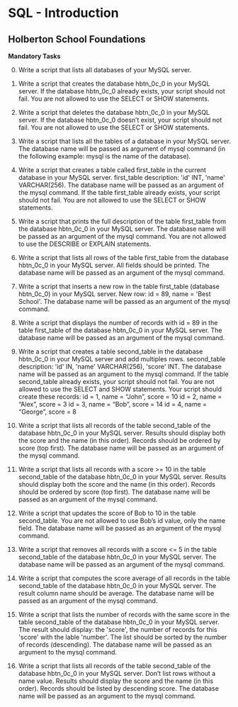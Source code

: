 # SQL - Introduction
## Holberton School Foundations

**Mandatory Tasks**

0. Write a script that lists all databases of your MySQL server.  

1. Write a script that creates the database hbtn_0c_0 in your MySQL server. If the database hbtn_0c_0 already exists, your script should not fail. You are not allowed to use the SELECT or SHOW statements.  

2. Write a script that deletes the database hbtn_0c_0 in your MySQL server. If the database hbtn_0c_0 doesn’t exist, your script should not fail. You are not allowed to use the SELECT or SHOW statements.  

3. Write a script that lists all the tables of a database in your MySQL server. The database name will be passed as argument of mysql command (in the following example: mysql is the name of the database).

4. Write a script that creates a table called first_table in the current database in your MySQL server. first_table description: 'id' INT, 'name' VARCHAR(256). The database name will be passed as an argument of the mysql command. If the table first_table already exists, your script should not fail. You are not allowed to use the SELECT or SHOW statements.

5. Write a script that prints the full description of the table first_table from the database hbtn_0c_0 in your MySQL server. The database name will be passed as an argument of the mysql command. You are not allowed to use the DESCRIBE or EXPLAIN statements.

6. Write a script that lists all rows of the table first_table from the database hbtn_0c_0 in your MySQL server. All fields should be printed. The database name will be passed as an argument of the mysql command.

7. Write a script that inserts a new row in the table first_table (database hbtn_0c_0) in your MySQL server. New row: id = 89, name = 'Best School'. The database name will be passed as an argument of the mysql command.

8. Write a script that displays the number of records with id = 89 in the table first_table of the database hbtn_0c_0 in your MySQL server. The database name will be passed as an argument of the mysql command.

9. Write a script that creates a table second_table in the database hbtn_0c_0 in your MySQL server and add multiples rows. second_table description: 'id' IN, 'name' VARCHAR(256), 'score' INT. The database name will be passed as an argument to the mysql command. If the table second_table already exists, your script should not fail. You are not allowed to use the SELECT and SHOW statements. Your script should create these records:
 id = 1, name = “John”, score = 10
 id = 2, name = “Alex”, score = 3
 id = 3, name = “Bob”, score = 14
 id = 4, name = “George”, score = 8  

10. Write a script that lists all records of the table second_table of the database hbtn_0c_0 in your MySQL server. Results should display both the score and the name (in this order). Records should be ordered by score (top first). The database name will be passed as an argument of the mysql command.

11. Write a script that lists all records with a score >= 10 in the table second_table of the database hbtn_0c_0 in your MySQL server. Results should display both the score and the name (in this order). Records should be ordered by score (top first). The database name will be passed as an argument of the mysql command.

12. Write a script that updates the score of Bob to 10 in the table second_table. You are not allowed to use Bob’s id value, only the name field. The database name will be passed as an argument of the mysql command.

13. Write a script that removes all records with a score <= 5 in the table second_table of the database hbtn_0c_0 in your MySQL server. The database name will be passed as an argument of the mysql command.

14. Write a script that computes the score average of all records in the table second_table of the database hbtn_0c_0 in your MySQL server. The result column name should be average. The database name will be passed as an argument of the mysql command.

15. Write a script that lists the number of records with the same score in the table second_table of the database hbtn_0c_0 in your MySQL server. The result should display: the 'score', the number of records for this 'score' with the lable 'number'. The list should be sorted by the number of records (descending). The database name will be passed as an argument to the mysql command.

16. Write a script that lists all records of the table second_table of the database hbtn_0c_0 in your MySQL server. Don’t list rows without a name value. Results should display the score and the name (in this order). Records should be listed by descending score. The database name will be passed as an argument to the mysql command.
